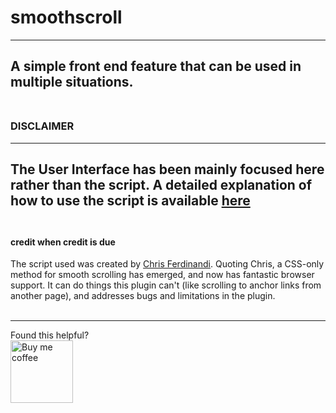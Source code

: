 # smoothscroll
---
A simple front end feature that can be used in multiple situations.
<br>
<br>
---

### DISCLAIMER
---
The User Interface has been mainly focused here rather than the script.
A detailed explanation of how to use the script is available <a href="https://github.com/cferdinandi/smooth-scroll">here</a>
<br>
<br>
---

#### credit when credit is due
The script used was created by <a href="https://github.com/cferdinandi">Chris Ferdinandi</a>.
Quoting Chris, a CSS-only method for smooth scrolling has emerged, and now has fantastic browser support. It can do things this plugin can't (like scrolling to anchor links from another page), and addresses bugs and limitations in the plugin.
<br>
<br>

---
Found this helpful?
<br>
<a href="https://www.buymeacoffee.com/aakarsh" target="_blank"><img align="left" alt="Buy me coffee" width="100px" src="https://cdn.buymeacoffee.com/buttons/v2/default-red.png" />
